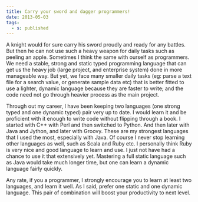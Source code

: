 ```yaml
---
title: Carry your sword and dagger programmers!
date: 2013-05-03
tags:
  - s: published
---
```


A knight would for sure carry his sword proudly and ready for any
battles. But then he can not use such a heavy weapon for daily tasks
such as peeling an apple. Sometimes I think the same with ourself as
programmers. We need a stable, strong and static typed programming
language that can get us the heavy job (large project, and enterprise
system) done in more manageable way. But yet, we face many smaller daily
tasks (eg: parse a text file for a search value, or generate sample data
etc) that is better fitted to use a lighter, dynamic language because
they are faster to write; and the code need not go through heavier
process as the main project.

Through out my career, I have been keeping two languages (one strong
typed and one dynamic typed) pair very up to date. I would learn it and
be proficient with it enough to write code without flipping through a
book. I started with C++ with Perl and then switched to Python. And then
later with Java and Jython, and later with Groovy. These are my
strongest languages that I used the most, especially with Java. Of
course I never stop learning other languages as well, such as Scala and
Ruby etc. I personally think Ruby is very nice and good language to
learn and use. I just not have had a chance to use it that extensively
yet. Mastering a full static language such as Java would take much
longer time, but one can learn a dynamic language fairly quickly.

Any rate, if you a programmer, I strongly encourage you to learn at
least two languages, and learn it well. As I said, prefer one static and
one dynamic language. This pair of combination will boost your
productivity to next level.
